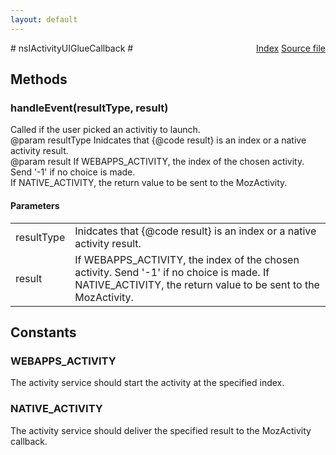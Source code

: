 ```yaml
---
layout: default
---
```

<div class='links' style='float:right'><a href="../index.html">Index</a>
<a href="http://dxr.mozilla.org/mozilla-central/source/dom/activities/interfaces/nsIActivityUIGlue.idl">Source file</a>
</div>
# nsIActivityUIGlueCallback #

## Methods ##

### handleEvent(resultType, result) ###
  
Called if the user picked an activitiy to launch.  
@param resultType Inidcates that {@code result} is an index or a native activity result.  
@param result     If WEBAPPS_ACTIVITY, the index of the chosen activity. Send '-1' if no choice is made.  
If NATIVE_ACTIVITY, the return value to be sent to the MozActivity.  
  

#### Parameters ####

<table>

<tr>
<td>resultType</td>
<td>Inidcates that {@code result} is an index or a native activity result.  
</td>
</tr>

<tr>
<td>result</td>
<td>If WEBAPPS_ACTIVITY, the index of the chosen activity. Send '-1' if no choice is made.  
If NATIVE_ACTIVITY, the return value to be sent to the MozActivity.  
</td>
</tr>

</table>

## Constants ##

### WEBAPPS_ACTIVITY ###
  
The activity service should start the activity at the specified index.  
  

### NATIVE_ACTIVITY ###
  
The activity service should deliver the specified result to the MozActivity callback.  
  
